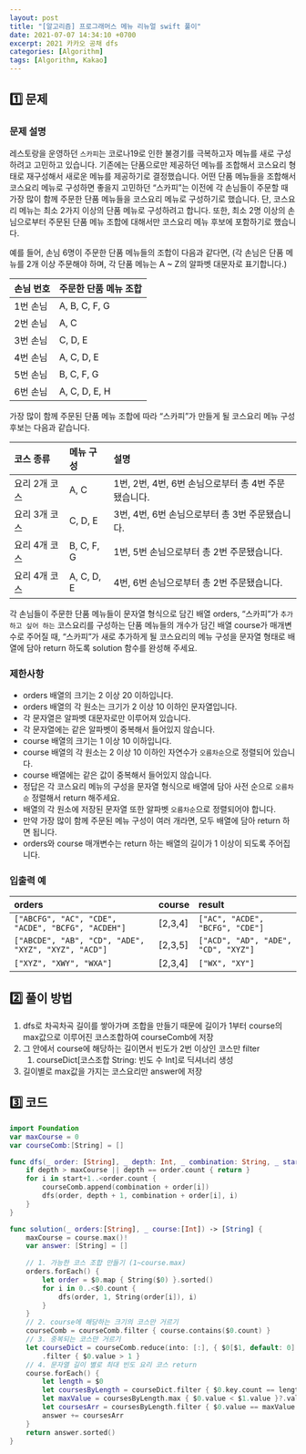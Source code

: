 ```yaml
---
layout: post
title: "[알고리즘] 프로그래머스 메뉴 리뉴얼 swift 풀이"
date: 2021-07-07 14:34:10 +0700
excerpt: 2021 카카오 공채 dfs
categories: [Algorithm]
tags: [Algorithm, Kakao]
---
```


## 1️⃣ 문제

### 문제 설명

레스토랑을 운영하던 `스카피`는 코로나19로 인한 불경기를 극복하고자 메뉴를 새로 구성하려고 고민하고 있습니다.
기존에는 단품으로만 제공하던 메뉴를 조합해서 코스요리 형태로 재구성해서 새로운 메뉴를 제공하기로 결정했습니다. 어떤 단품 메뉴들을 조합해서 코스요리 메뉴로 구성하면 좋을지 고민하던 “스카피”는 이전에 각 손님들이 주문할 때 가장 많이 함께 주문한 단품 메뉴들을 코스요리 메뉴로 구성하기로 했습니다.
단, 코스요리 메뉴는 최소 2가지 이상의 단품 메뉴로 구성하려고 합니다. 또한, 최소 2명 이상의 손님으로부터 주문된 단품 메뉴 조합에 대해서만 코스요리 메뉴 후보에 포함하기로 했습니다.

예를 들어, 손님 6명이 주문한 단품 메뉴들의 조합이 다음과 같다면,
(각 손님은 단품 메뉴를 2개 이상 주문해야 하며, 각 단품 메뉴는 A ~ Z의 알파벳 대문자로 표기합니다.)

| 손님 번호 | 주문한 단품 메뉴 조합 |
| :-------- | :-------------------- |
| 1번 손님  | A, B, C, F, G         |
| 2번 손님  | A, C                  |
| 3번 손님  | C, D, E               |
| 4번 손님  | A, C, D, E            |
| 5번 손님  | B, C, F, G            |
| 6번 손님  | A, C, D, E, H         |

가장 많이 함께 주문된 단품 메뉴 조합에 따라 “스카피”가 만들게 될 코스요리 메뉴 구성 후보는 다음과 같습니다.

| 코스 종류     | 메뉴 구성  | 설명                                                 |
| :------------ | :--------- | :--------------------------------------------------- |
| 요리 2개 코스 | A, C       | 1번, 2번, 4번, 6번 손님으로부터 총 4번 주문됐습니다. |
| 요리 3개 코스 | C, D, E    | 3번, 4번, 6번 손님으로부터 총 3번 주문됐습니다.      |
| 요리 4개 코스 | B, C, F, G | 1번, 5번 손님으로부터 총 2번 주문됐습니다.           |
| 요리 4개 코스 | A, C, D, E | 4번, 6번 손님으로부터 총 2번 주문됐습니다.           |

각 손님들이 주문한 단품 메뉴들이 문자열 형식으로 담긴 배열 orders, “스카피”가 `추가하고 싶어 하는` 코스요리를 구성하는 단품 메뉴들의 개수가 담긴 배열 course가 매개변수로 주어질 때, “스카피”가 새로 추가하게 될 코스요리의 메뉴 구성을 문자열 형태로 배열에 담아 return 하도록 solution 함수를 완성해 주세요.

### 제한사항

- orders 배열의 크기는 2 이상 20 이하입니다.
- orders 배열의 각 원소는 크기가 2 이상 10 이하인 문자열입니다.
- 각 문자열은 알파벳 대문자로만 이루어져 있습니다.
- 각 문자열에는 같은 알파벳이 중복해서 들어있지 않습니다.
- course 배열의 크기는 1 이상 10 이하입니다.
- course 배열의 각 원소는 2 이상 10 이하인 자연수가 `오름차순`으로 정렬되어 있습니다.
- course 배열에는 같은 값이 중복해서 들어있지 않습니다.
- 정답은 각 코스요리 메뉴의 구성을 문자열 형식으로 배열에 담아 사전 순으로 `오름차순` 정렬해서 return 해주세요.
- 배열의 각 원소에 저장된 문자열 또한 알파벳 `오름차순`으로 정렬되어야 합니다.
- 만약 가장 많이 함께 주문된 메뉴 구성이 여러 개라면, 모두 배열에 담아 return 하면 됩니다.
- orders와 course 매개변수는 return 하는 배열의 길이가 1 이상이 되도록 주어집니다.

### 입출력 예

| orders                                              | course  | result                              |
| :-------------------------------------------------- | :------ | :---------------------------------- |
| `["ABCFG", "AC", "CDE", "ACDE", "BCFG", "ACDEH"]`   | [2,3,4] | `["AC", "ACDE", "BCFG", "CDE"]`     |
| `["ABCDE", "AB", "CD", "ADE", "XYZ", "XYZ", "ACD"]` | [2,3,5] | `["ACD", "AD", "ADE", "CD", "XYZ"]` |
| `["XYZ", "XWY", "WXA"]`                             | [2,3,4] | `["WX", "XY"]`                      |

## 2️⃣ 풀이 방법

1. dfs로 차곡차곡 길이를 쌓아가며 조합을 만들기 때문에 길이가 1부터 course의 max값으로 이루어진 코스조합하여 courseComb에 저장
2. 그 안에서 course에 해당하는 길이면서 빈도가 2번 이상인 코스만 filter
   1. courseDict[코스조합 String: 빈도 수 Int]로 딕셔너리 생성
3. 길이별로 max값을 가지는 코스요리만 answer에 저장

## 3️⃣ 코드

``` swift
import Foundation
var maxCourse = 0
var courseComb:[String] = []

func dfs(_ order: [String], _ depth: Int, _ combination: String, _ start: Int) {
    if depth > maxCourse || depth == order.count { return }
    for i in start+1..<order.count {
        courseComb.append(combination + order[i])
        dfs(order, depth + 1, combination + order[i], i)
    }
}

func solution(_ orders:[String], _ course:[Int]) -> [String] {
    maxCourse = course.max()!
    var answer: [String] = []
    
    // 1. 가능한 코스 조합 만들기 (1~course.max)
    orders.forEach() {
        let order = $0.map { String($0) }.sorted()
        for i in 0..<$0.count {
            dfs(order, 1, String(order[i]), i)
        }
    }
    // 2. course에 해당하는 크기의 코스만 거르기
    courseComb = courseComb.filter { course.contains($0.count) }
    // 3. 중복되는 코스만 거르기
    let courseDict = courseComb.reduce(into: [:], { $0[$1, default: 0] += 1 })
        .filter { $0.value > 1 }
    // 4. 문자열 길이 별로 최대 빈도 요리 코스 return
    course.forEach() {
        let length = $0
        let coursesByLength = courseDict.filter { $0.key.count == length }
        let maxValue = coursesByLength.max { $0.value < $1.value }?.value
        let coursesArr = coursesByLength.filter { $0.value == maxValue }.map { $0.key }
        answer += coursesArr
    }
    return answer.sorted()
}
```
